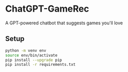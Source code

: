 # ChatGPT-GameRec
A GPT-powered chatbot that suggests games you'll love

## Setup

```bash
python -m venv env
source env/bin/activate
pip install --upgrade pip
pip install -r requirements.txt
```
